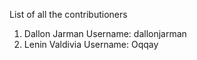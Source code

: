 List of all the contributioners

1. Dallon Jarman   Username: dallonjarman
2. Lenin Valdivia Username: Oqqay